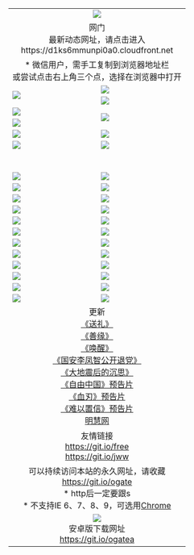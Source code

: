 ﻿<table>
  <tr></tr>
  <tr><td colspan=2 align=center><img src="https://cloud.githubusercontent.com/assets/11880933/13434984/f430fae2-e012-11e5-814f-c2df1e82b247.jpg" /></td></tr>
  <tr><td colspan=2 align=center>网门<br>最新动态网址，请点击进入
<br>https://d1ks6mmunpi0a0.cloudfront.net
    </td>
  </tr>
  <tr>
    <td colspan=2 align=center>* 微信用户，需手工复制到浏览器地址栏<br>或尝试点击右上角三个点，选择在浏览器中打开
    <!--br>* IE6打开动态网址须在选项中勾选TLS 1.0--></td>
  </tr>
  <tr>
    <td rowspan=2><a href="https://d1ks6mmunpi0a0.cloudfront.net/ogUP.aspx?name=11DKC.mp4&list=11DKC" target="_blank"><img src="https://d1ks6mmunpi0a0.cloudfront.net/Up/11DKC1.jpg" /></a></td> 
    <td><div><a href="https://d1ks6mmunpi0a0.cloudfront.net/ogUP.aspx?name=LRWS.mp4&list=LRWS" target="_blank"><img src="https://d1ks6mmunpi0a0.cloudfront.net/Up/LRWS.jpg" /></a></td>
   </tr>
  <tr>
    <td><a href="https://d1ks6mmunpi0a0.cloudfront.net/ogNiceVedio.aspx" target="_blank"><img src="https://d1ks6mmunpi0a0.cloudfront.net/Up/11TGKDY.jpg" /></a></td>
  </tr>
  <tr>
    <td><a href="https://d1ks6mmunpi0a0.cloudfront.net/ogUP.aspx?name=JQR.mp4&count=2" target="_blank"><img src="https://d1ks6mmunpi0a0.cloudfront.net/Up/JQR.jpg" /></a></td>   
    <td rowspan=2><a href="https://d1ks6mmunpi0a0.cloudfront.net/ogUP.aspx?name=JP.mp4&count=9" target="_blank"><img src="https://d1ks6mmunpi0a0.cloudfront.net/Up/JP.jpg" /></td>
  </tr>
  <tr>
    <td><a href="https://d1ks6mmunpi0a0.cloudfront.net/ogUP.aspx?name=WH.mp4" target="_blank"><img src="https://d1ks6mmunpi0a0.cloudfront.net/Up/WH.jpg" /></a></td>
  </tr>
  <tr>
    <td><a href="https://d1ks6mmunpi0a0.cloudfront.net/ogUP.aspx?name=SSZJ.mp4&list=SSZJ" target="_blank"><img src="https://d1ks6mmunpi0a0.cloudfront.net/Up/SSZJ.jpg" /></a></td>
    <td><a href="https://d1ks6mmunpi0a0.cloudfront.net/ogUP.aspx?name=WLSH.mp4&count=2" target="_blank"><img src="https://d1ks6mmunpi0a0.cloudfront.net/Up/WLSH.jpg" /></a</td>
  </tr>
  <tr>
    <td><a href="https://d1ks6mmunpi0a0.cloudfront.net/ogUP.aspx?name=ZY.mp4&count=2015|16" target="_blank"><img src="https://d1ks6mmunpi0a0.cloudfront.net/Up/ZY.jpg" /></a</td>
    <td><a href="https://d1ks6mmunpi0a0.cloudfront.net/ogUP.aspx?name=XTFY.mp4&count=B|2,A|24" target="_blank"><img src="https://d1ks6mmunpi0a0.cloudfront.net/Up/XTFY.jpg" /></a></td>
  </tr>
  <tr height="40">
  </tr>
  <tr>
    <td><a href="https://d1ks6mmunpi0a0.cloudfront.net/ogUP.aspx?name=4EE/QQ.mp4&list=4EEQQ" target="_blank"><img src="https://d1ks6mmunpi0a0.cloudfront.net/Up/4EE/QQ0.jpg"/></a></td>
    <td><a href="https://d1ks6mmunpi0a0.cloudfront.net/ogUP.aspx?name=4EE/HQ.mp4&list=4EEHQ" target="_blank"><img src="https://d1ks6mmunpi0a0.cloudfront.net/Up/4EE/HQ0.jpg"/></a></td>
  </tr>
  <tr>
    <td><a href="https://d1ks6mmunpi0a0.cloudfront.net/ogUP.aspx?name=4EE/ZG.mp4&list=4EEZG" target="_blank"><img src="https://d1ks6mmunpi0a0.cloudfront.net/Up/4EE/ZG0.jpg"/></a></td>
    <td><a href="https://d1ks6mmunpi0a0.cloudfront.net/ogUP.aspx?name=4EE/DJ.mp4&list=4EEDJ" target="_blank"><img src="https://d1ks6mmunpi0a0.cloudfront.net/Up/4EE/DJ0.jpg"/></a></td>
  </tr>
  <tr>
    <td><a href="https://d1ks6mmunpi0a0.cloudfront.net/ogUP.aspx?name=4EE/GX.mp4&list=4EEGX" target="_blank"><img src="https://d1ks6mmunpi0a0.cloudfront.net/Up/4EE/GX0.jpg"/></a></td>
    <td><a href="https://d1ks6mmunpi0a0.cloudfront.net/ogUP.aspx?name=4EE/HD.mp4&list=4EEHD" target="_blank"><img src="https://d1ks6mmunpi0a0.cloudfront.net/Up/4EE/HD0.jpg"/></a></td>
  </tr>
  <tr>
    <td><a href="https://d1ks6mmunpi0a0.cloudfront.net/ogUP.aspx?name=4EE/TX.mp4&list=4EETX" target="_blank"><img src="https://d1ks6mmunpi0a0.cloudfront.net/Up/4EE/TX0.jpg"/></a></td>
    <td><a href="https://d1ks6mmunpi0a0.cloudfront.net/ogUP.aspx?name=4EE/WZ.mp4&list=4EEWZ" target="_blank"><img src="https://d1ks6mmunpi0a0.cloudfront.net/Up/4EE/WZ0.jpg"/></a></td>
  </tr>
  <tr>
    <td><a href="https://d1ks6mmunpi0a0.cloudfront.net/onUP.aspx?name=https://d1ni6yqhqrtjo7.cloudfront.net/" target="_blank"><img src="https://d1ks6mmunpi0a0.cloudfront.net/Up/0DTW.jpg"/></a></td>
    <td><a href="https://d1ks6mmunpi0a0.cloudfront.net/onUP.aspx?name=https://d240ns8up8earz.cloudfront.net/acenter/" target="_blank"><img src="https://d1ks6mmunpi0a0.cloudfront.net/Up/0TDW.jpg" /></a></td>
  </tr>
  <tr>
    <td><a href="https://d1ks6mmunpi0a0.cloudfront.net/onUP.aspx?name=https://d4508d6vomz2p.cloudfront.net/gb/nsc413.htm" target="_blank"><img src="https://d1ks6mmunpi0a0.cloudfront.net/Up/0DJY.jpg" /></a></td>
    <td><a href="https://d1ks6mmunpi0a0.cloudfront.net/onUP.aspx?name=https://d4apjbhkuxer1.cloudfront.net/xtr/gb/prog204.html" target="_blank"><img src="https://d1ks6mmunpi0a0.cloudfront.net/Up/0XTR.jpg" /></a></td>
  </tr>
  <tr>
    <td><a href="https://d1ks6mmunpi0a0.cloudfront.net/onUP.aspx?name=https://d3aj00iefsmfgc.cloudfront.net/" target="_blank"><img src="https://d1ks6mmunpi0a0.cloudfront.net/Up/0MHW.jpg" /></a></td>
    <td><a href="https://d1ks6mmunpi0a0.cloudfront.net/onUP.aspx?name=https://d20wz7qt14x5d2.cloudfront.net/" target="_blank"><img src="https://d1ks6mmunpi0a0.cloudfront.net/Up/0ZJW.jpg" /></a></td>
  </tr>
  <tr>
    <td><a href="https://d1ks6mmunpi0a0.cloudfront.net/ogUP.aspx?name=0FG.zip" target="_blank"><img src="https://d1ks6mmunpi0a0.cloudfront.net/Up/0FG.jpg" /></a></td>
    <td><a href="https://d1ks6mmunpi0a0.cloudfront.net/ogUP.aspx?name=0FGA.apk" target="_blank"><img src="https://d1ks6mmunpi0a0.cloudfront.net/Up/0FGA.jpg" /></a></td>
  </tr>
  <tr>
    <td><a href="https://d1ks6mmunpi0a0.cloudfront.net/ogUP.aspx?name=0U.zip" target="_blank"><img src="https://d1ks6mmunpi0a0.cloudfront.net/Up/0U.jpg" /></a></td>
    <td><a href="https://d1ks6mmunpi0a0.cloudfront.net/ogUP.aspx?name=0UA.apk" target="_blank"><img src="https://d1ks6mmunpi0a0.cloudfront.net/Up/0UA.jpg" /></a></td>
  </tr>
  <tr>
    <td><a href="https://d1ks6mmunpi0a0.cloudfront.net/ogUP.aspx?name=0iPPOTV.zip" target="_blank"><img src="https://d1ks6mmunpi0a0.cloudfront.net/Up/0iPPOTV.jpg" /></a></td>
    <td><a href="https://d1ks6mmunpi0a0.cloudfront.net/ogUP.aspx?name=0iNTD.apk" target="_blank"><img src="https://d1ks6mmunpi0a0.cloudfront.net/Up/0iNTD.jpg" /></a></td>
  </tr>
  <tr>
    <td><a href="https://d1ks6mmunpi0a0.cloudfront.net/ogNice.aspx" target="_blank"><img src="https://d1ks6mmunpi0a0.cloudfront.net/Up/0WCYY.jpg" /></a></td>
    <td><a href="https://d1ks6mmunpi0a0.cloudfront.net/onCO.aspx?list=XWPL&mode=" target="_blank"><img src="https://d1ks6mmunpi0a0.cloudfront.net/Up/0WZTT.jpg" /></a></td> 
  </tr>
  <tr>
    <td><a href="https://d1ks6mmunpi0a0.cloudfront.net/ogDY.aspx" target="_blank"><img src="https://d1ks6mmunpi0a0.cloudfront.net/Up/0FK.jpg" /></a></td>
    <td><a href="https://d1ks6mmunpi0a0.cloudfront.net/ogST.aspx" target="_blank"><img src="https://d1ks6mmunpi0a0.cloudfront.net/Up/0ST.jpg" /></a></td> 
  </tr>
  <tr>
    <td colspan=2 align=center>更新<br>
      <a href="https://d1ks6mmunpi0a0.cloudfront.net/ogUP.aspx?name=4ESL.mp4" target="_blank">《送礼》</a><br>
      <a href="https://d1ks6mmunpi0a0.cloudfront.net/ogUP.aspx?name=4ESY.mp4" target="_blank">《善缘》</a><br>
      <a href="https://d1ks6mmunpi0a0.cloudfront.net/ogUP.aspx?name=4EHX.mp4" target="_blank">《唤醒》</a><br>
      <a href="https://d1ks6mmunpi0a0.cloudfront.net/ogUP.aspx?name=4LFZ.mp4" target="_blank">《国安李凤智公开退党》</a><br>
      <a href="https://d1ks6mmunpi0a0.cloudfront.net/ogUP.aspx?name=4DDZHDCS.mp4" target="_blank">《大地震后的沉思》</a><br>
      <a href="https://d1ks6mmunpi0a0.cloudfront.net/ogUP.aspx?name=11ZYZG0.mp4" target="_blank">《自由中国》预告片</a><br>
      <a href="https://d1ks6mmunpi0a0.cloudfront.net/ogUP.aspx?name=11XR.mp4" target="_blank">《血刃》预告片</a><br>
      <a href="https://d1ks6mmunpi0a0.cloudfront.net/ogUP.aspx?name=11NYZX.mp4&count=2" target="_blank">《难以置信》预告片</a><br>
      <a href="https://d1ks6mmunpi0a0.cloudfront.net/onUP.aspx?name=https://www.minghui.org/" target="_blank">明慧网</a>
    </td>
  </tr>
  <tr>
    <td colspan=2 align=center>友情链接<br>
      <a href="https://git.io/free" target="_blank">https://git.io/free</a><br>
      <a href="https://git.io/jww" target="_blank">https://git.io/jww</a></td>
    </td>
  </tr>
  <tr>
    <td colspan=2 align=center>可以持续访问本站的永久网址，请收藏<br/><a href="https://git.io/ogate" target="_blank">https://git.io/ogate</a><br/>* http后一定要跟s<br/>* 不支持IE 6、7、8、9，可选用<a href="https://d1ks6mmunpi0a0.cloudfront.net/ogUP.aspx?name=0ChromePortable.zip">Chrome</a></td>
  </tr>
  <tr>
    <td colspan=2 align=center><a href="https://d1ks6mmunpi0a0.cloudfront.net/ogUP.aspx?name=0oGate.apk" target="_blank"><img src="https://cloud.githubusercontent.com/assets/11880933/13720399/75e143ee-e842-11e5-9f0a-1421f423c80f.jpg" /></a><br>安卓版下载网址<br><a href="https://git.io/ogatea">https://git.io/ogatea</a></td>
  </tr>
  <!--tr>
    <td colspan=2 align=center>可能失效的动态网址
    </td>
  </tr-->
</table>
